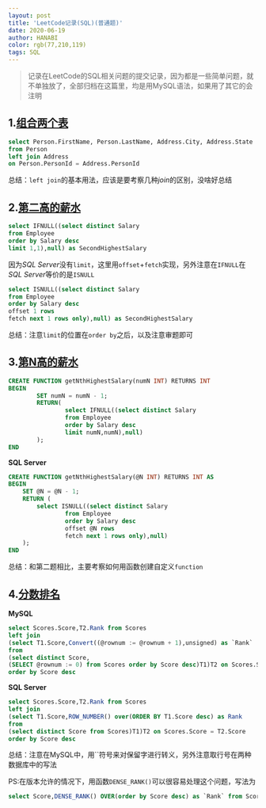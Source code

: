 ```yaml
---
layout: post
title: 'LeetCode记录(SQL)(普通题)'
date: 2020-06-19
author: HANABI
color: rgb(77,210,119)
tags: SQL
---
```

> 记录在LeetCode的SQL相关问题的提交记录，因为都是一些简单问题，就不单独放了，全部归档在这篇里，均是用MySQL语法，如果用了其它的会注明

## 1.[组合两个表](https://leetcode-cn.com/problems/combine-two-tables/)

```sql
select Person.FirstName, Person.LastName, Address.City, Address.State
from Person
left join Address
on Person.PersonId = Address.PersonId
```

总结：```left join```的基本用法，应该是要考察几种*join*的区别，没啥好总结

## 2.[第二高的薪水](https://leetcode-cn.com/problems/second-highest-salary/)

```sql
select IFNULL((select distinct Salary
from Employee
order by Salary desc
limit 1,1),null) as SecondHighestSalary
```


因为*SQL Server*没有```limit```，这里用```offset```+```fetch```实现，另外注意在```IFNULL```在*SQL Server*等价的是```ISNULL```

```sql
select ISNULL((select distinct Salary
from Employee
order by Salary desc
offset 1 rows
fetch next 1 rows only),null) as SecondHighestSalary
```

总结：注意```limit```的位置在```order by```之后，以及注意审题即可

## 3.[第N高的薪水](https://leetcode-cn.com/problems/nth-highest-salary/)

```sql
CREATE FUNCTION getNthHighestSalary(numN INT) RETURNS INT
BEGIN
        SET numN = numN - 1;
        RETURN(
                select IFNULL((select distinct Salary
                from Employee
                order by Salary desc
                limit numN,numN),null)
        );
END
```


**SQL Server**

```sql
CREATE FUNCTION getNthHighestSalary(@N INT) RETURNS INT AS
BEGIN
    SET @N = @N - 1;
    RETURN (
        select ISNULL((select distinct Salary
                from Employee
                order by Salary desc
                offset @N rows
                fetch next 1 rows only),null)      
    );
END
```

总结：和第二题相比，主要考察如何用函数创建自定义```function```

## 4.[分数排名](https://leetcode-cn.com/problems/rank-scores/)

**MySQL**

```sql
select Scores.Score,T2.Rank from Scores
left join 
(select T1.Score,Convert((@rownum := @rownum + 1),unsigned) as `Rank`
from 
(select distinct Score,
(SELECT @rownum := 0) from Scores order by Score desc)T1)T2 on Scores.Score = T2.Score
order by Score desc
```


**SQL Server**

```sql
select Scores.Score,T2.Rank from Scores
left join 
(select T1.Score,ROW_NUMBER() over(ORDER BY T1.Score desc) as Rank
from 
(select distinct Score from Scores)T1)T2 on Scores.Score = T2.Score
order by Score desc
```

总结：注意在MySQL中，用\`\`符号来对保留字进行转义，另外注意取行号在两种数据库中的写法

PS:在版本允许的情况下，用函数```DENSE_RANK()```可以很容易处理这个问题，写法为

```sql
select Score,DENSE_RANK() OVER(order by Score desc) as `Rank` from Scores
```